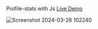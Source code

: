 Profile-stats with Js [Live Demo](https://davit2605.github.io/Profile-stats/)

![Screenshot 2024-03-28 102240](https://github.com/Davit2605/Davit2605.github.io/assets/125227660/b97ebd9c-df83-47a1-934f-8db92fc0ef32)


